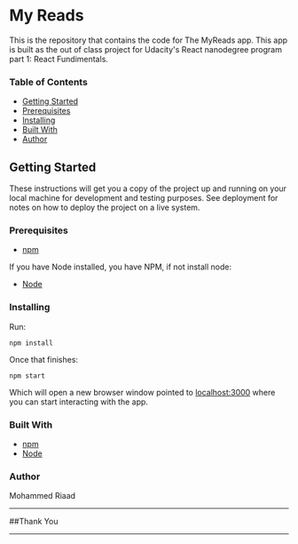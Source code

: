 # My Reads

This is the repository that contains the code for The MyReads app.  This app is built as the out of class project for Udacity's React nanodegree program part 1: React Fundimentals.

### Table of Contents
* [Getting Started](#getting-started)
* [Prerequisites](#prerequisites)
* [Installing](#installing)
* [Built With](#built-with)
* [Author](#author)

## Getting Started
These instructions will get you a copy of the project up and running on your local machine for development and testing purposes. See deployment for notes on how to deploy the project on a live system.

### Prerequisites
* [npm](https://www.npmjs.com/)

If you have Node installed, you have NPM, if not install node:

* [Node](https://nodejs.org/en/)

### Installing
Run:
```
npm install
```
Once that finishes:
```
npm start
```
Which will open a new browser window pointed to [localhost:3000](http://localhost:3000/) where you can start interacting with the app.


### Built With
* [npm](https://www.npmjs.com/)
* [Node](https://nodejs.org/en/)

### Author
Mohammed Riaad

**************************************************
##Thank You 

**************************************************

